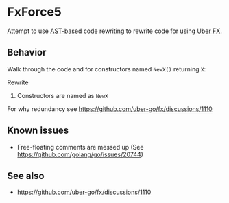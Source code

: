 # FxForce5

Attempt to use [AST-based](https://pkg.go.dev/go/ast) code rewriting to rewrite code for using [Uber FX](https://github.com/uber-go/fx).

## Behavior

Walk through the code and for constructors named `NewX()` returning `X`:

Rewrite 

1. Constructors are named as `NewX`

For why redundancy see https://github.com/uber-go/fx/discussions/1110

## Known issues

 * Free-floating comments are messed up (See https://github.com/golang/go/issues/20744)

## See also

 * https://github.com/uber-go/fx/discussions/1110
